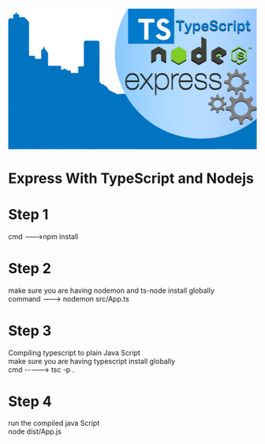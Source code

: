 ![alt text](https://github.com/AfaqJaved/TypeScript_With_Express_and_Node/blob/master/image.jpg?raw=true)

# Express With TypeScript and Nodejs

# Step 1

cmd --->npm install

# Step 2

make sure you are having nodemon and ts-node install globally </br>
command ---> nodemon src/App.ts

# Step 3

Compiling typescript to plain Java Script </br>
make sure you are having typescript install globally </br>
cmd -----> tsc -p .

# Step 4

run the compiled java Script </br>
node dist/App.js </br>
